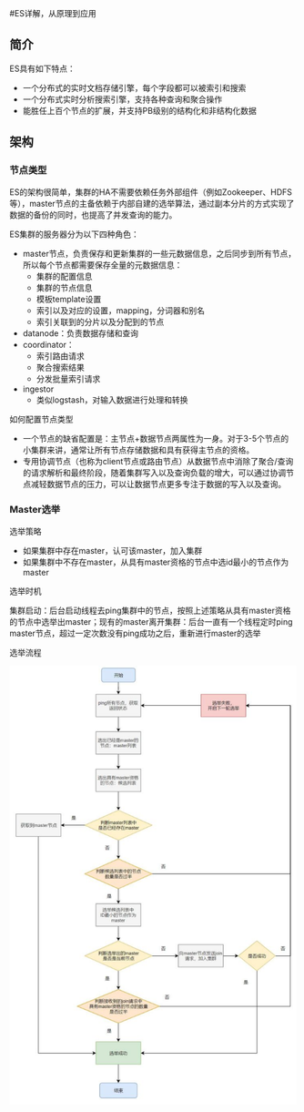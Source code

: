 #ES详解，从原理到应用
## 简介
ES具有如下特点：
* 一个分布式的实时文档存储引擎，每个字段都可以被索引和搜索
* 一个分布式实时分析搜索引擎，支持各种查询和聚合操作
* 能胜任上百个节点的扩展，并支持PB级别的结构化和非结构化数据

## 架构
### 节点类型
ES的架构很简单，集群的HA不需要依赖任务外部组件（例如Zookeeper、HDFS等），master节点的主备依赖于内部自建的选举算法，通过副本分片的方式实现了数据的备份的同时，也提高了并发查询的能力。

ES集群的服务器分为以下四种角色：

* master节点，负责保存和更新集群的一些元数据信息，之后同步到所有节点，所以每个节点都需要保存全量的元数据信息：
	* 集群的配置信息
	* 集群的节点信息
	* 模板template设置
	* 索引以及对应的设置，mapping，分词器和别名
	* 索引关联到的分片以及分配到的节点
* datanode：负责数据存储和查询
* coordinator：
   * 索引路由请求
   * 聚合搜索结果 
   * 分发批量索引请求
* ingestor
   * 类似logstash，对输入数据进行处理和转换

如何配置节点类型

* 一个节点的缺省配置是：主节点+数据节点两属性为一身。对于3-5个节点的小集群来讲，通常让所有节点存储数据和具有获得主节点的资格。
* 专用协调节点（也称为client节点或路由节点）从数据节点中消除了聚合/查询的请求解析和最终阶段，随着集群写入以及查询负载的增大，可以通过协调节点减轻数据节点的压力，可以让数据节点更多专注于数据的写入以及查询。 

### Master选举
选举策略

* 如果集群中存在master，认可该master，加入集群  
* 如果集群中不存在master，从具有master资格的节点中选id最小的节点作为master  

选举时机

集群启动：后台启动线程去ping集群中的节点，按照上述策略从具有master资格的节点中选举出master；现有的master离开集群：后台一直有一个线程定时ping master节点，超过一定次数没有ping成功之后，重新进行master的选举

选举流程  

![es-master-election](/docs/high-concurrency/images/es-master-election.jpg)